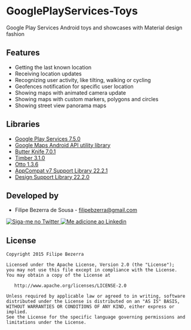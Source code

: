 GooglePlayServices-Toys
=======================

Google Play Services Android toys and showcases with Material design fashion

Features
--------
* Getting the last known location
* Receiving location updates
* Recognizing user activity, like tilting, walking or cycling
* Geofences notification for specific user location
* Showing maps with animated camera update
* Showing maps with custom markers, polygons and circles
* Showing street view panorama maps

Libraries
---------
* [Google Play Services 7.5.0][1]
* [Google Maps Android API utility library][2]
* [Butter Knife 7.0.1][3]
* [Timber 3.1.0][4]
* [Otto 1.3.6][5]
* [AppCompat v7 Support Library 22.2.1][6]
* [Design Support Library 22.2.0][7]

Developed by
------------

* Filipe Bezerra de Sousa - <filipebzerra@gmail.com>

<a href="https://twitter.com/filipebsousa">
  <img alt="Siga-me no Twitter" src="http://imageshack.us/a/img812/3923/smallth.png" />
</a>
<a href="https://br.linkedin.com/in/filipebezerra">
  <img alt="Me adicione ao Linkedin" src="http://imageshack.us/a/img41/7877/smallld.png" />
</a>


License
-------

    Copyright 2015 Filipe Bezerra

    Licensed under the Apache License, Version 2.0 (the "License");
    you may not use this file except in compliance with the License.
    You may obtain a copy of the License at

       http://www.apache.org/licenses/LICENSE-2.0

    Unless required by applicable law or agreed to in writing, software
    distributed under the License is distributed on an "AS IS" BASIS,
    WITHOUT WARRANTIES OR CONDITIONS OF ANY KIND, either express or implied.
    See the License for the specific language governing permissions and
    limitations under the License.


[1]: http://developer.android.com/google/index.html
[2]: https://github.com/googlemaps/android-maps-utils
[3]: https://github.com/jakewharton/butterknife
[4]: https://github.com/jakewharton/timber
[5]: https://github.com/square/otto
[6]: http://developer.android.com/tools/support-library/index.html
[7]: http://android-developers.blogspot.com.br/2015/05/android-design-support-library.html
